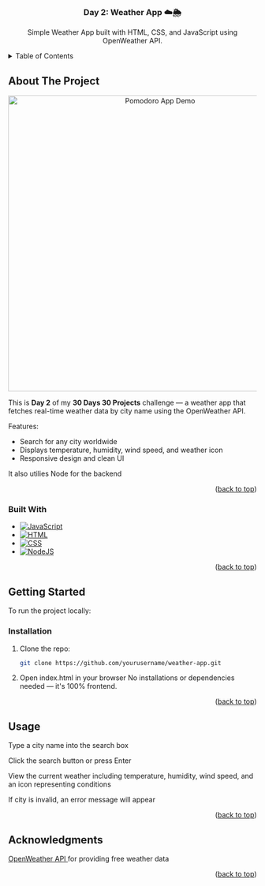 <a id="readme-top"></a>

<h3 align="center">Day 2: Weather App ☁️🌦️</h3>

  <p align="center">
    Simple Weather App built with HTML, CSS, and JavaScript using OpenWeather API.
  </p>
</div>

<!-- TABLE OF CONTENTS -->
<details>
  <summary>Table of Contents</summary>
  <ol>
    <li>
      <a href="#about-the-project">About The Project</a>
      <ul>
        <li><a href="#built-with">Built With</a></li>
      </ul>
    </li>
    <li>
      <a href="#getting-started">Getting Started</a>
    </li>
    <li><a href="#usage">Usage</a></li>
    <li><a href="#acknowledgments">Acknowledgments</a></li>
  </ol>
</details>


<!-- ABOUT THE PROJECT -->
## About The Project
<div align="center">

<img src="assets/pomodoro-app-demo.gif" alt="Pomodoro App Demo" width="600" />

</div>


This is **Day 2** of my **30 Days 30 Projects** challenge — a weather app that fetches real-time weather data by city name using the OpenWeather API.

Features:
- Search for any city worldwide
- Displays temperature, humidity, wind speed, and weather icon
- Responsive design and clean UI

It also utilies Node for the backend


<p align="right">(<a href="#readme-top">back to top</a>)</p>

### Built With

* [![JavaScript](https://img.shields.io/badge/JavaScript-F7DF1E?logo=javascript&logoColor=fff)](#)
* [![HTML](https://img.shields.io/badge/HTML-%23E34F26.svg?logo=html5&logoColor=white)](#)
* [![CSS](https://img.shields.io/badge/CSS-1572B6?logo=css3&logoColor=fff)](#)
* [![NodeJS](https://img.shields.io/badge/Node.js-6DA55F?logo=node.js&logoColor=white)](#)

<p align="right">(<a href="#readme-top">back to top</a>)</p>


<!-- GETTING STARTED -->
## Getting Started

To run the project locally:

### Installation

1. Clone the repo:
   ```sh
   git clone https://github.com/yourusername/weather-app.git
2. Open index.html in your browser
No installations or dependencies needed — it's 100% frontend.

<p align="right">(<a href="#readme-top">back to top</a>)</p>


<!-- USAGE EXAMPLES -->
## Usage

Type a city name into the search box

Click the search button or press Enter

View the current weather including temperature, humidity, wind speed, and an icon representing conditions

If city is invalid, an error message will appear

<p align="right">(<a href="#readme-top">back to top</a>)</p>

<!-- ACKNOWLEDGMENTS -->
## Acknowledgments

<a href="https://openweathermap.org/api" target="_blank">OpenWeather API </a>for providing free weather data

<p align="right">(<a href="#readme-top">back to top</a>)</p>


<!-- MARKDOWN LINKS & IMAGES -->
[screenshot]: public/images//weather-app.png
[demo-video]: public/images//weather-app-demo.gif